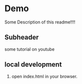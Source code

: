 # Demo

Some Description of this readme!!!!

## Subheader

some tutorial on youtube

## local development

1. open index.html in your browser.

